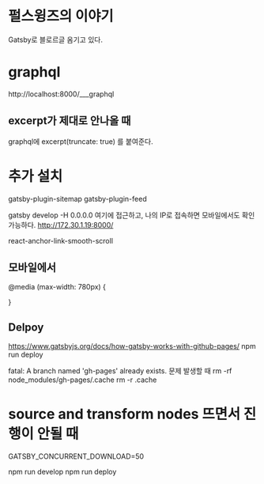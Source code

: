 # 펄스윙즈의 이야기

Gatsby로 블로르글 옴기고 있다.

# graphql

http://localhost:8000/___graphql

## excerpt가 제대로 안나올 때

graphql에 excerpt(truncate: true) 를 붙여준다.

# 추가 설치

gatsby-plugin-sitemap
gatsby-plugin-feed

gatsby develop -H 0.0.0.0
여기에 접근하고,
나의 IP로 접속하면 모바일에서도 확인 가능하다.
http://172.30.1.19:8000/

react-anchor-link-smooth-scroll

## 모바일에서

@media (max-width: 780px) {

}

## Delpoy

https://www.gatsbyjs.org/docs/how-gatsby-works-with-github-pages/
npm run deploy

fatal: A branch named 'gh-pages' already exists. 문제 발생할 때
rm -rf node_modules/gh-pages/.cache
rm -r .cache

# source and transform nodes 뜨면서 진행이 안될 때

GATSBY_CONCURRENT_DOWNLOAD=50

npm run develop
npm run deploy
